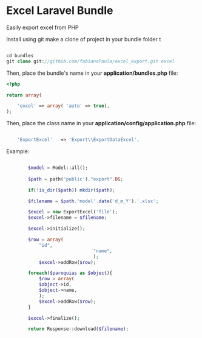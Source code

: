# Excel Laravel Bundle

Easily export excel from PHP


Install using git make a clone of project in your bundle folder
t
```php

cd bundles
git clone git://github.com/fabianoPaula/excel_export.git excel

```

Then, place the bundle's name in your **application/bundles.php** file:

```php
<?php

return array(

	'excel' => array( 'auto' => true),
);
```


Then, place the class name in your **application/config/application.php** file:

```php

	'ExportExcel'   => 'Export\\ExportDataExcel',

```


Example:


```php

		$model = Model::all();
		
		$path = path('public')."export".DS;

		if(!is_dir($path)) mkdir($path);

		$filename = $path.'model'.date('d_m_Y').'.xlsx';

		$excel = new ExportExcel('file');
		$excel->filename = $filename;

		$excel->initialize();

		$row = array(
			"id",
								"name",
								);
			$excel->addRow($row);

		foreach($paroquias as $object){
			$row = array(
			$object->id,
			$object->name,
			);
			$excel->addRow($row);
		}

		$excel->finalize();

		return Response::download($filename);
```



